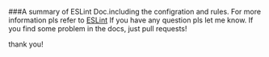 ###A summary of ESLint Doc.including the configration and rules.
For more information pls refer to [ESLint](http://eslint.org)
If you have any question pls let me know.
If you find some problem in the docs, just pull requests!

thank you!
